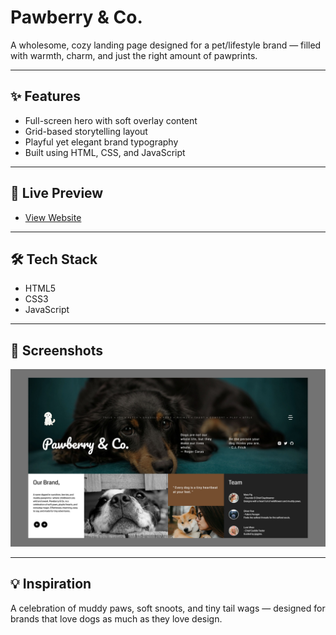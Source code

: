 # Pawberry & Co.

A wholesome, cozy landing page designed for a pet/lifestyle brand — filled with warmth, charm, and just the right amount of pawprints.

---

## ✨ Features

- Full-screen hero with soft overlay content  
- Grid-based storytelling layout  
- Playful yet elegant brand typography  
- Built using HTML, CSS, and JavaScript  

---

## 🔗 Live Preview

- [View Website](https://milanxcode.github.io/Pawberry-Co/)  

---

## 🛠 Tech Stack

- HTML5  
- CSS3  
- JavaScript  

---

## 📸 Screenshots

![Screenshot](./img/mockup.jpg)

---

## 💡 Inspiration

A celebration of muddy paws, soft snoots, and tiny tail wags — designed for brands that love dogs as much as they love design.
